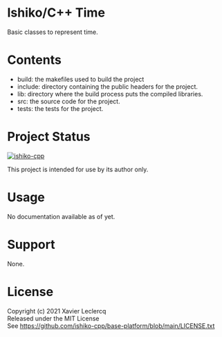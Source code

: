 # Ishiko/C++ Time

Basic classes to represent time.

# Contents

- build: the makefiles used to build the project
- include: directory containing the public headers for the project.
- lib: directory where the build process puts the compiled libraries.
- src: the source code for the project.
- tests: the tests for the project.

# Project Status

[![ishiko-cpp](https://circleci.com/gh/ishiko-cpp/time.svg?style=shield)](https://circleci.com/gh/ishiko-cpp/time)

This project is intended for use by its author only.

# Usage

No documentation available as of yet.

# Support

None.

# License

Copyright (c) 2021 Xavier Leclercq\
Released under the MIT License\
See https://github.com/ishiko-cpp/base-platform/blob/main/LICENSE.txt
